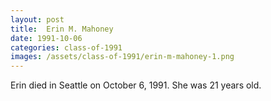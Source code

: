 ```yaml
---
layout: post
title:  Erin M. Mahoney
date: 1991-10-06
categories: class-of-1991
images: /assets/class-of-1991/erin-m-mahoney-1.png
---
```

Erin died in Seattle on October 6, 1991.  She was 21 years old.

